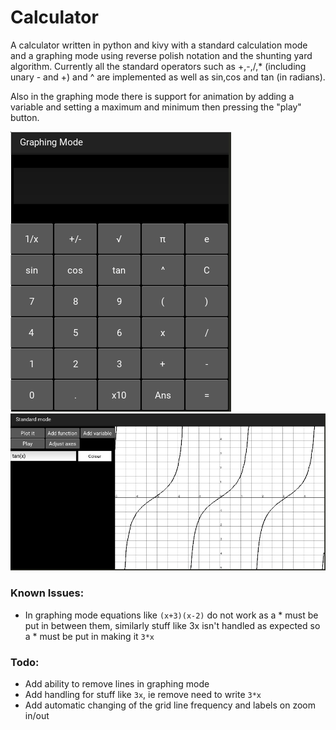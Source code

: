 # Calculator
A calculator written in python and kivy with a standard calculation mode and a graphing mode using reverse polish notation
and the shunting yard algorithm. Currently all the standard operators such as +,-,/,* (including unary - and +) and ^
are implemented as well as sin,cos and tan (in radians).

Also in the graphing mode there is support for animation by adding a variable and setting a maximum and minimum
then pressing the "play" button.

![Standard calculation screen image](calc1.png)
![Graphing mode image with tan(x)](calc2.png)
### Known Issues:
* In graphing mode equations like `(x+3)(x-2)` do not work as a * must be put in between them, similarly stuff
like 3x isn't handled as expected so a * must be put in making it `3*x`

### Todo:
* Add ability to remove lines in graphing mode
* Add handling for stuff like `3x`, ie remove need to write `3*x`
* Add automatic changing of the grid line frequency and labels on zoom in/out


